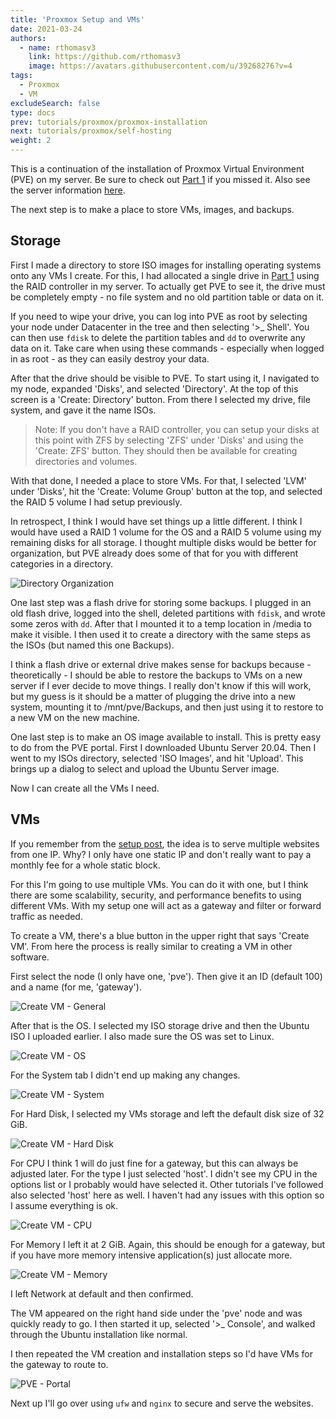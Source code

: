 ```yaml
---
title: 'Proxmox Setup and VMs'
date: 2021-03-24
authors:
  - name: rthomasv3
    link: https://github.com/rthomasv3
    image: https://avatars.githubusercontent.com/u/39268276?v=4
tags:
  - Proxmox
  - VM
excludeSearch: false
type: docs
prev: tutorials/proxmox/proxmox-installation
next: tutorials/proxmox/self-hosting
weight: 2
---
```


This is a continuation of the installation of Proxmox Virtual Environment (PVE) on my server. Be sure to check out [Part 1](/tutorials/proxmox/proxmox-installation) if you missed it. Also see the server information [here](/blog/the-server-and-the-plan).

The next step is to make a place to store VMs, images, and backups.<!--more-->

## Storage

First I made a directory to store ISO images for installing operating systems onto any VMs I create. For this, I had allocated a single drive in [Part 1](/tutorials/proxmox/proxmox-installation) using the RAID controller in my server. To actually get PVE to see it, the drive must be completely empty - no file system and no old partition table or data on it.

If you need to wipe your drive, you  can log into PVE as root by selecting your node under Datacenter in the tree and then selecting '>_ Shell'. You can then use `fdisk` to delete the partition tables and `dd` to overwrite any data on it. Take care when using these commands - especially when logged in as root - as they can easily destroy your data.

After that the drive should be visible to PVE. To start using it, I navigated to my node, expanded 'Disks', and selected 'Directory'. At the top of this screen is a 'Create: Directory' button. From there I selected my drive, file system, and gave it the name ISOs.

> Note: If you don't have a RAID controller, you can setup your disks at this point with ZFS by selecting 'ZFS' under 'Disks' and using the 'Create: ZFS' button. They should then be available for creating directories and volumes.

With that done, I needed a place to store VMs. For that, I selected 'LVM' under 'Disks', hit the 'Create: Volume Group' button at the top, and selected the RAID 5 volume I had setup previously.

In retrospect, I think I would have set things up a little different. I think I would have used a RAID 1 volume for the OS and a RAID 5 volume using my remaining disks for all storage. I thought multiple disks would be better for organization, but PVE already does some of that for you with different categories in a directory.

![Directory Organization](/images/286833.jpg)

One last step was a flash drive for storing some backups. I plugged in an old flash drive, logged into the shell, deleted partitions with `fdisk`, and wrote some zeros with `dd`. After that I mounted it to a temp location in /media to make it visible. I then used it to create a directory with the same steps as the ISOs (but named this one Backups).

I think a flash drive or external drive makes sense for backups because - theoretically - I should be able to restore the backups to VMs on a new server if I ever decide to move things. I really don't know if this will work, but my guess is it should be a matter of plugging the drive into a new system, mounting it to /mnt/pve/Backups, and then just using it to restore to a new VM on the new machine.

One last step is to make an OS image available to install. This is pretty easy to do from the PVE portal. First I downloaded Ubuntu Server 20.04. Then I went to my ISOs directory, selected 'ISO Images', and hit 'Upload'. This brings up a dialog to select and upload the Ubuntu Server image.

Now I can create all the VMs I need.

## VMs

If you remember from the [setup post](/blog/the-server-and-the-plan), the idea is to serve multiple websites from one IP. Why? I only have one static IP and don't really want to pay a monthly fee for a whole static block.

For this I'm going to use multiple VMs. You can do it with one, but I think there are some scalability, security, and performance benefits to using different VMs. With my setup one will act as a gateway and filter or forward traffic as needed.

To create a VM, there's a blue button in the upper right that says 'Create VM'. From here the process is really similar to creating a VM in other software.

First select the node (I only have one, 'pve'). Then give it an ID (default 100) and a name (for me, 'gateway').

![Create VM - General](/images/649643.jpg)

After that is the OS. I selected my ISO storage drive and then the Ubuntu ISO I uploaded earlier. I also made sure the OS was set to Linux.

![Create VM - OS](/images/602793.jpg)

For the System tab I didn't end up making any changes.

![Create VM - System](/images/725303.jpg)

For Hard Disk, I selected my VMs storage and left the default disk size of 32 GiB.

![Create VM - Hard Disk](/images/397378.jpg)

For CPU I think 1 will do just fine for a gateway, but this can always be adjusted later. For the type I just selected 'host'. I didn't see my CPU in the options list or I probably would have selected it. Other tutorials I've followed also selected 'host' here as well. I haven't had any issues with this option so I assume everything is ok.

![Create VM - CPU](/images/776400.jpg)

For Memory I left it at 2 GiB. Again, this should be enough for a gateway, but if you have more memory intensive application(s) just allocate more.

![Create VM - Memory](/images/808888.jpg)

I left Network at default and then confirmed.

The VM appeared on the right hand side under the 'pve' node and was quickly ready to go. I then started it up, selected '>_ Console', and walked through the Ubuntu installation like normal.

I then repeated the VM creation and installation steps so I'd have VMs for the gateway to route to.

![PVE - Portal](/images/358730.jpg)

Next up I'll go over using `ufw` and `nginx` to secure and serve the websites.